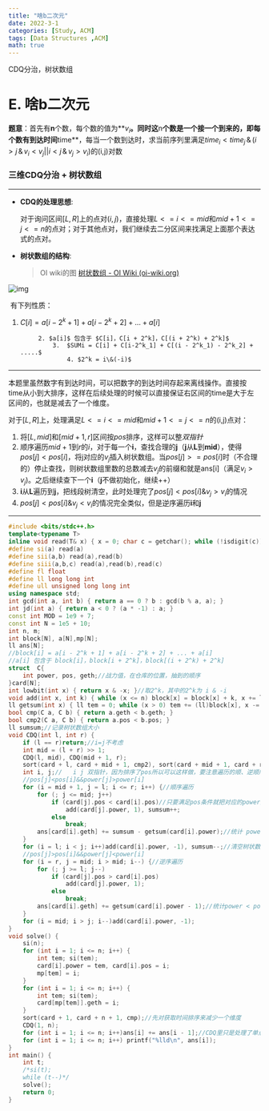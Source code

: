 ```yaml
---
title: "啥b二次元"
date: 2022-3-1
categories: [Study, ACM]
tags: [Data Structures ,ACM]
math: true
---
```


CDQ分治，树状数组

<!-- more -->

# E. 啥b二次元

**题意**：首先有**n**个数，每个数的值为**$v_i$**。同时这**n**个数是一个接一个到来的，即每个数有到达时间**time**，每当一个数到达时，求当前序列里满足$time_i<time_j\,\&\,({i>j}\,\&\,{v_i<v_j}||{i<j\,\&\,v_j>v_i})$的(i,j)对数

### 三维CDQ分治 + 树状数组

***

* **CDQ的处理思想**:

  对于询问区间$[L,R]$上的点对$(i,j)$，直接处理$L<=i<=mid$和$mid+1<=j<=n$的点对；对于其他点对，我们继续去二分区间来找满足上面那个表达式的点对。

* **树状数组的结构**:

  > OI wiki的图 [树状数组 - OI Wiki (oi-wiki.org)](https://oi-wiki.org/ds/fenwick/) 

  

![img](https://oi-wiki.org/ds/images/fenwick.svg)

​		有下列性质：

1. $C[i] = a[i - 2^k + 1] + a[i - 2^k + 2] + ... + a[i]$

       		2. $a[i]$ 包含于 $C[i]，C[i + 2^k]，C[(i + 2^k) + 2^k]$
        		3.  $SUMi = C[i] + C[i-2^k_1] + C[(i - 2^k_1) - 2^k_2] + .....$
        	  		4. $2^k = i\&(-i)$

***

本题里虽然数字有到达时间，可以把数字的到达时间存起来离线操作。直接按time从小到大排序，这样在后续处理的时候可以直接保证右区间的time是大于左区间的，也就是减去了一个维度。

对于$[L,R]$上，处理满足$L<=i<=mid$和$mid+1<=j<=n$的(i,j)点对：

1. 将$[L,mid]$和$[mid+1,r]$区间按$pos$排序，这样可以整*双指针*
2. 顺序遍历$mid+1$到$r$的$i$，对于每一个**i**，查找合理的**j**（**j**从**L**到**mid**），使得$pos[j]<pos[i]$，将j对应的$v_j$插入树状数组。当$pos[j]>=pos[i]$时（不合理的）停止查找，则树状数组里数的总数减去$v_j$的前缀和就是ans[i]（满足$v_i>v_j$)。之后继续查下一个**i**（**j**不做初始化，继续++）
3. **i**从**L**遍历到**j**，把线段树清空，此时处理完了$pos[j]<pos[i]\&v_j>v_i$的情况
4. $pos[j]<pos[i]\&v_j<v_i$的情况完全类似，但是逆序遍历**i**和**j**

***

```c++
#include <bits/stdc++.h>
template<typename T>
inline void read(T& x) { x = 0; char c = getchar(); while (!isdigit(c))c = getchar(); while (isdigit(c)) { x = x * 10 + c - '0'; c = getchar(); } }
#define si(a) read(a)
#define sii(a,b) read(a),read(b)
#define siii(a,b,c) read(a),read(b),read(c)
#define fl float
#define ll long long int
#define ull unsigned long long int
using namespace std;
int gcd(int a, int b) { return a == 0 ? b : gcd(b % a, a); }
int jd(int a) { return a < 0 ? (a * -1) : a; }
const int MOD = 1e9 + 7;
const int N = 1e5 + 10;
int n, m;
int block[N], a[N],mp[N];
ll ans[N];
//block[i] = a[i - 2^k + 1] + a[i - 2^k + 2] + ... + a[i]
//a[i] 包含于 block[i]，block[i + 2^k]，block[(i + 2^k) + 2^k]
struct  C{
	int power, pos, geth;//战力值，在仓库的位置，抽到的顺序
}card[N];
int lowbit(int x) { return x & -x; }//取2^k，其中的2^k为 i & -i
void add(int x, int k) { while (x <= n) block[x] = block[x] + k, x += lowbit(x); }//在a[x]上加 k
ll getsum(int x) { ll tem = 0; while (x > 0) tem += (ll)block[x], x -= lowbit(x); return tem; }//求前x个的和
bool cmp(C a, C b) { return a.geth < b.geth; }
bool cmp2(C a, C b) { return a.pos < b.pos; }
ll sumsum;//记录树状数组大小
void CDQ(int l, int r) {
	if (l == r)return;//i=j不考虑
	int mid = (l + r) >> 1;
	CDQ(l, mid), CDQ(mid + 1, r);
	sort(card + l, card + mid + 1, cmp2), sort(card + mid + 1, card + r + 1, cmp2);//左右区间按pos排序，此时右区间的geth是一定>左区间的geth，即左区间先抽到的，那我们外层遍历i时，内层j的geth必是满足条件的
	int i, j;//   i j 双指针，因为排序了pos所以可以这样做，要注意遍历的顺、逆顺序 （orz orz orz 绝绝子）
	//pos[j]<pos[i]&&power[j]>power[i]
	for (i = mid + 1, j = l; i <= r; i++) {//顺序遍历
		for (; j <= mid; j++)
			if (card[j].pos < card[i].pos)//只要满足pos条件就把对应的power加入树状数组(数量+1)，之后再统计前缀和就是处理了power条件
				add(card[j].power, 1), sumsum++;
			else
				break;
		ans[card[i].geth] += sumsum - getsum(card[i].power);//统计 power > power[i] 
	}
	for (i = l; i < j; i++)add(card[i].power, -1), sumsum--;//清空树状数组，接下来还要处理左区间
	//pos[j]>pos[i]&&power[j]<power[i]
	for (i = r, j = mid; i > mid; i--) {//逆序遍历
		for (; j >= l; j--)
			if (card[j].pos > card[i].pos)
				add(card[j].power, 1);
			else
				break;
		ans[card[i].geth] += getsum(card[i].power - 1);//统计power < power[i]
	}
	for (i = mid; i > j; i--)add(card[i].power, -1);
}
void solve() {
	si(n);
	for (int i = 1; i <= n; i++) {
		int tem; si(tem);
		card[i].power = tem, card[i].pos = i;
		mp[tem] = i;
	}
	for (int i = 1; i <= n; i++) {
		int tem; si(tem);
		card[mp[tem]].geth = i;
	}
	sort(card + 1, card + n + 1, cmp);//先对获取时间排序来减少一个维度
	CDQ(1, n);
	for (int i = 1; i <= n; i++)ans[i] += ans[i - 1];//CDQ里只是处理了单点的答案，要合起来
	for (int i = 1; i <= n; i++) printf("%lld\n", ans[i]);
}
int main() {
	int t;
	/*si(t);
	while (t--)*/
	solve();
	return 0;
}

```

